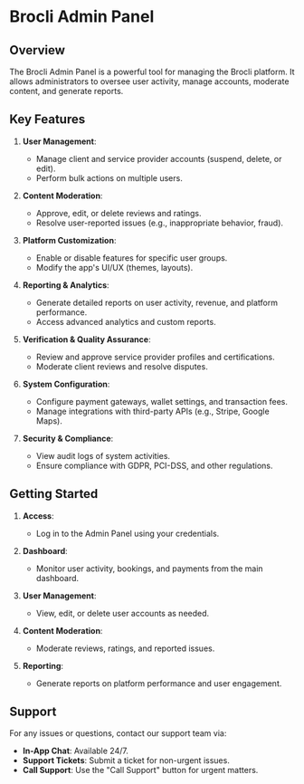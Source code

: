 # Brocli Admin Panel

## Overview
The Brocli Admin Panel is a powerful tool for managing the Brocli platform. It allows administrators to oversee user activity, manage accounts, moderate content, and generate reports.

## Key Features
1. **User Management**:
   - Manage client and service provider accounts (suspend, delete, or edit).
   - Perform bulk actions on multiple users.

2. **Content Moderation**:
   - Approve, edit, or delete reviews and ratings.
   - Resolve user-reported issues (e.g., inappropriate behavior, fraud).

3. **Platform Customization**:
   - Enable or disable features for specific user groups.
   - Modify the app's UI/UX (themes, layouts).

4. **Reporting & Analytics**:
   - Generate detailed reports on user activity, revenue, and platform performance.
   - Access advanced analytics and custom reports.

5. **Verification & Quality Assurance**:
   - Review and approve service provider profiles and certifications.
   - Moderate client reviews and resolve disputes.

6. **System Configuration**:
   - Configure payment gateways, wallet settings, and transaction fees.
   - Manage integrations with third-party APIs (e.g., Stripe, Google Maps).

7. **Security & Compliance**:
   - View audit logs of system activities.
   - Ensure compliance with GDPR, PCI-DSS, and other regulations.

## Getting Started
1. **Access**:
   - Log in to the Admin Panel using your credentials.

2. **Dashboard**:
   - Monitor user activity, bookings, and payments from the main dashboard.

3. **User Management**:
   - View, edit, or delete user accounts as needed.

4. **Content Moderation**:
   - Moderate reviews, ratings, and reported issues.

5. **Reporting**:
   - Generate reports on platform performance and user engagement.

## Support
For any issues or questions, contact our support team via:
- **In-App Chat**: Available 24/7.
- **Support Tickets**: Submit a ticket for non-urgent issues.
- **Call Support**: Use the "Call Support" button for urgent matters.